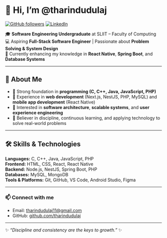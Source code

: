 # 👋 Hi, I’m @tharindudulaj

[![GitHub followers](https://img.shields.io/github/followers/tharindudulaj?style=social)](https://github.com/tharindudulaj)
[![LinkedIn](https://img.shields.io/badge/LinkedIn-blue?style=social&logo=linkedin&logoColor=white)](https://www.linkedin.com/in/tharindudulaj/)


🎓 **Software Engineering Undergraduate** at SLIIT – Faculty of Computing  
💻 Aspiring **Full-Stack Software Engineer** | Passionate about **Problem Solving & System Design**  
🌱 Currently enhancing my knowledge in **React Native**, **Spring Boot**, and **Database Systems**  

---

## 📌 About Me  
- 🔹 Strong foundation in **programming (C, C++, Java, JavaScript, PHP)**  
- 🔹 Experience in **web development** (Next.js, NestJS, PHP, MySQL) and **mobile app development** (React Native)  
- 🔹 Interested in **software architecture**, **scalable systems**, and **user experience engineering**  
- 🔹 Believer in discipline, continuous learning, and applying technology to solve real-world problems  

---

## 🛠️ Skills & Technologies  

**Languages:** C, C++, Java, JavaScript, PHP  
**Frontend:** HTML, CSS, React, React Native  
**Backend:** Node.js, NestJS, Spring Boot, PHP  
**Databases:** MySQL, MongoDB  
**Tools & Platforms:** Git, GitHub, VS Code, Android Studio, Figma  

---

### 📫 Connect with me
- Email: tharindudulaj11@gmail.com
- GitHub: [github.com/tharindudulaj](https://github.com/tharindudulaj)

---

✨ *“Discipline and consistency are the keys to growth.”* ✨
